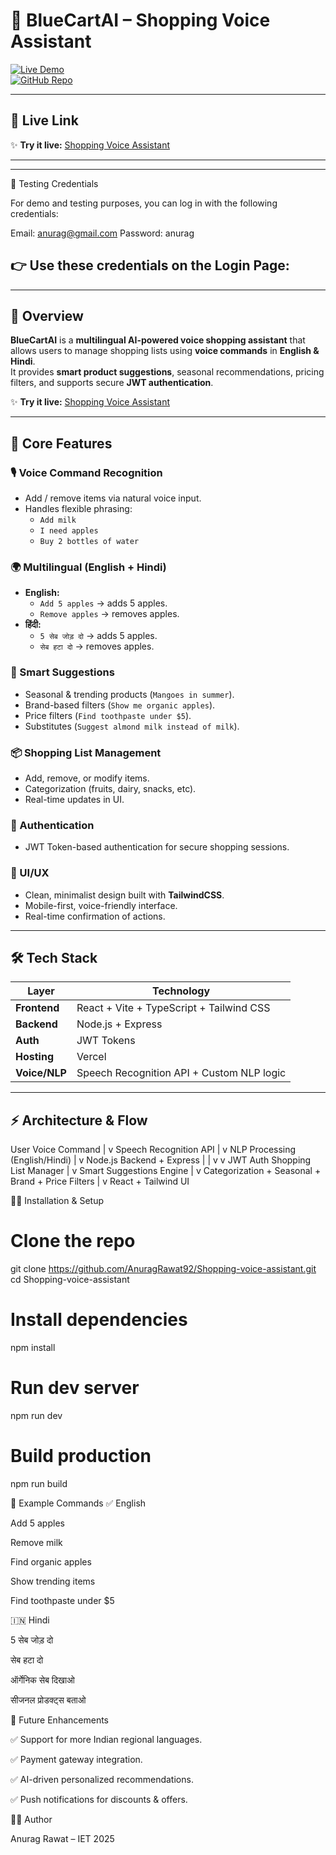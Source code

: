 # 🛒 BlueCartAI – Shopping Voice Assistant

[![Live Demo](https://img.shields.io/badge/Live%20Demo-Vercel-blue?logo=vercel)](https://shopping-voice-assistant.vercel.app/)  
[![GitHub Repo](https://img.shields.io/badge/Code-GitHub-black?logo=github)](https://github.com/AnuragRawat92/Shopping-voice-assistant)  

---

## 📖 Live Link

✨ **Try it live:** [Shopping Voice Assistant](https://shopping-voice-assistant.vercel.app/)  

---
---
🔑 Testing Credentials

For demo and testing purposes, you can log in with the following credentials:

Email:    anurag@gmail.com
Password: anurag


👉 Use these credentials on the Login Page:
---
---

## 📖 Overview

**BlueCartAI** is a **multilingual AI-powered voice shopping assistant** that allows users to manage shopping lists using **voice commands** in **English & Hindi**.  
It provides **smart product suggestions**, seasonal recommendations, pricing filters, and supports secure **JWT authentication**.  

✨ **Try it live:** [Shopping Voice Assistant](https://shopping-voice-assistant.vercel.app/)  

---

## 🚀 Core Features

### 🎙️ Voice Command Recognition
- Add / remove items via natural voice input.  
- Handles flexible phrasing:  
  - `Add milk`  
  - `I need apples`  
  - `Buy 2 bottles of water`  

### 🌍 Multilingual (English + Hindi)
- **English:**  
  - `Add 5 apples` → adds 5 apples.  
  - `Remove apples` → removes apples.  
- **हिंदी:**  
  - `5 सेब जोड़ दो` → adds 5 apples.  
  - `सेब हटा दो` → removes apples.  

### 🧠 Smart Suggestions
- Seasonal & trending products (`Mangoes in summer`).  
- Brand-based filters (`Show me organic apples`).  
- Price filters (`Find toothpaste under $5`).  
- Substitutes (`Suggest almond milk instead of milk`).  

### 📦 Shopping List Management
- Add, remove, or modify items.  
- Categorization (fruits, dairy, snacks, etc).  
- Real-time updates in UI.  

### 🔐 Authentication
- JWT Token-based authentication for secure shopping sessions.  

### 🎨 UI/UX
- Clean, minimalist design built with **TailwindCSS**.  
- Mobile-first, voice-friendly interface.  
- Real-time confirmation of actions.  

---

## 🛠️ Tech Stack

| Layer        | Technology |
|--------------|------------|
| **Frontend** | React + Vite + TypeScript + Tailwind CSS |
| **Backend**  | Node.js + Express |
| **Auth**     | JWT Tokens |
| **Hosting**  | Vercel |
| **Voice/NLP**| Speech Recognition API + Custom NLP logic |

---

## ⚡ Architecture & Flow

User Voice Command
        |
        v
Speech Recognition API
        |
        v
NLP Processing (English/Hindi)
        |
        v
Node.js Backend + Express
   |             |
   v             v
JWT Auth     Shopping List Manager
                 |
                 v
        Smart Suggestions Engine
                 |
                 v
   Categorization + Seasonal + Brand + Price Filters
                 |
                 v
          React + Tailwind UI

🧑‍💻 Installation & Setup

# Clone the repo
git clone https://github.com/AnuragRawat92/Shopping-voice-assistant.git
cd Shopping-voice-assistant

# Install dependencies
npm install

# Run dev server
npm run dev

# Build production
npm run build

🎤 Example Commands
✅ English

Add 5 apples

Remove milk

Find organic apples

Show trending items

Find toothpaste under $5

🇮🇳 Hindi

5 सेब जोड़ दो

सेब हटा दो

ऑर्गेनिक सेब दिखाओ

सीजनल प्रोडक्ट्स बताओ

🔮 Future Enhancements

✅ Support for more Indian regional languages.

✅ Payment gateway integration.

✅ AI-driven personalized recommendations.

✅ Push notifications for discounts & offers.

👨‍💻 Author

Anurag Rawat – IET 2025
